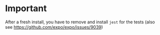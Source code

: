 # Important
After a fresh install, you have to remove and install `jest` for the tests (also see https://github.com/expo/expo/issues/9039)